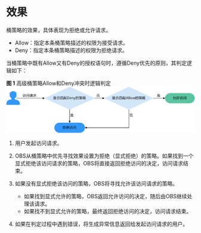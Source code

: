 # 效果<a name="obs_03_0115"></a>

桶策略的效果，具体表现为拒绝或允许请求。

-   Allow：指定本条桶策略描述的权限为接受请求。
-   Deny：指定本条桶策略描述的权限为拒绝请求。

当桶策略中既有Allow又有Deny的授权语句时，遵循Deny优先的原则，其判定逻辑如下：

**图 1**  高级桶策略Allow和Deny冲突时逻辑判定<a name="fig15111849151"></a>  
![](figures/高级桶策略Allow和Deny冲突时逻辑判定.png "高级桶策略Allow和Deny冲突时逻辑判定")

1.  用户发起访问请求。
2.  OBS从桶策略中优先寻找效果设置为拒绝（显式拒绝）的策略。如果找到一个显式拒绝该访问请求的策略，OBS将直接返回拒绝访问的决定，访问请求结束。
3.  如果没有显式拒绝该访问的策略，OBS将寻找允许该访问请求的策略。
    -   如果找到显式允许的策略，OBS返回允许访问的决定，随后由OBS继续处理该请求。
    -   如果找不到显式允许的策略，最终返回拒绝访问的决定，访问请求结束。

4.  如果在判定过程中遇到错误，将生成异常信息返回给发起访问请求的用户。

